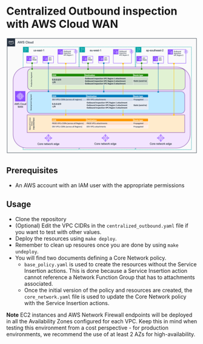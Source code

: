 # Centralized Outbound inspection with AWS Cloud WAN

![Centralized Outbound](../../../../images/centralizedOutbound.png)

## Prerequisites
- An AWS account with an IAM user with the appropriate permissions

## Usage
- Clone the repository
- (Optional) Edit the VPC CIDRs in the `centralized_outbound.yaml` file if you want to test with other values.
- Deploy the resources using `make deploy`.
- Remember to clean up resoures once you are done by using `make undeploy`.
- You will find two documents defining a Core Network policy.
    - `base_policy.yaml` is used to create the resources without the Service Insertion actions. This is done because a Service Insertion action cannot reference a Network Function Group that has to attachments associated.
    - Once the initial version of the policy and resources are created, the `core_network.yaml` file is used to update the Core Network policy with the Service Insertion actions.

**Note** EC2 instances and AWS Network Firewall endpoints will be deployed in all the Availability Zones configured for each VPC. Keep this in mind when testing this environment from a cost perspective - for production environments, we recommend the use of at least 2 AZs for high-availability.